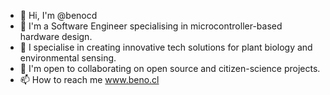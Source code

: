 - 👋 Hi, I'm @benocd
- 👀 I'm a Software Engineer specialising in microcontroller-based hardware design. 
- 🌱 I specialise in creating innovative tech solutions for plant biology and environmental sensing.
- 💞️ I'm open to collaborating on open source and citizen-science projects.
- 📫 How to reach me www.beno.cl

<!---
benocd/benocd is a ✨ special ✨ repository because its `README.md` (this file) appears on your GitHub profile.
You can click the Preview link to take a look at your changes.
--->
